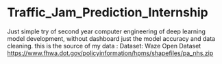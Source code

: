 # Traffic_Jam_Prediction_Internship
Just simple try of second year computer engineering of deep learning model development, without dashboard just the model accuracy and data cleaning. this is the source of my data : Dataset: Waze Open Dataset https://www.fhwa.dot.gov/policyinformation/hpms/shapefiles/pa_nhs.zip
